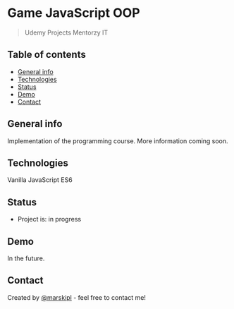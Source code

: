 # Game JavaScript OOP
> Udemy Projects Mentorzy IT

## Table of contents
* [General info](#general-info)
* [Technologies](#technologies)
* [Status](#status)
* [Demo](#demo)
* [Contact](#contact)

## General info
Implementation of the programming course. More information coming soon.

## Technologies
Vanilla JavaScript ES6

## Status
* Project is: in progress

## Demo
In the future.

## Contact
Created by [@marskipl](https://marski.pl/) - feel free to contact me!
